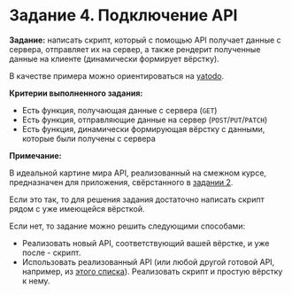 # Задание 4. Подключение API

**Задание:** написать скрипт, который с помощью API получает данные с сервера, отправляет их на сервер, а также рендерит полученные данные на клиенте (динамически формирует вёрстку).

В качестве примера можно ориентироваться на [yatodo](https://github.com/lyaplyap/yatodo/blob/main/client/scripts/todos.js).

**Критерии выполненного задания:**
* Есть функция, получающая данные с сервера (`GET`)
* Есть функция, отправляющие данные на сервер (`POST`/`PUT`/`PATCH`)
* Есть функция, динамически формирующая вёрстку с данными, которые были получены с сервера

**Примечание:**

В идеальной картине мира API, реализованный на смежном курсе, предназначен для приложения, свёрстанного в [задании 2](/tasks/2.%20Вёрстка.md).

Если это так, то для решения задания достаточно написать скрипт рядом с уже имеющейся вёрсткой.

Если нет, то задание можно решить следующими способами:
* Реализовать новый API, соответствующий вашей вёрстке, и уже после - скрипт.
* Использовать реализованный API (или любой другой готовой API, например, из [этого списка](https://github.com/public-apis/public-apis)). Реализовать скрипт и простую вёрстку к нему.
